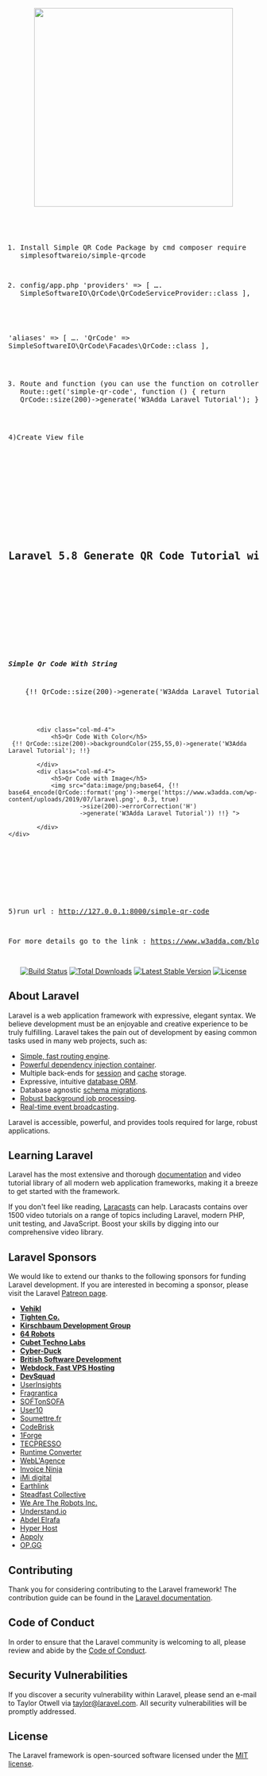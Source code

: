 <p align="center"><img src="https://res.cloudinary.com/dtfbvvkyp/image/upload/v1566331377/laravel-logolockup-cmyk-red.svg" width="400"></p>
<pre>





1) Install Simple QR Code Package by cmd
  composer require simplesoftwareio/simple-qrcode
  
2) config/app.php
  'providers' => [
   ….
   SimpleSoftwareIO\QrCode\QrCodeServiceProvider::class
   ],

  'aliases' => [
   ….
   'QrCode' => SimpleSoftwareIO\QrCode\Facades\QrCode::class
   ],
   
3) Route and function (you can use the function on cotroller also)
    Route::get('simple-qr-code', function () {
       return QrCode::size(200)->generate('W3Adda Laravel Tutorial');
  });
  
4)Create View file

<!DOCTYPE html>
<html>
<head>
<title>Laravel 5.8 Generate QR Code Tutorial with Example - W3Adda</title>
<link rel="stylesheet" href="https://cdnjs.cloudflare.com/ajax/libs/twitter-bootstrap/4.1.3/css/bootstrap.min.css" />
<script src="https://stackpath.bootstrapcdn.com/bootstrap/4.1.3/js/bootstrap.min.js"></script>
</head>
<body>
<div class="container">
<h2>Laravel 5.8 Generate QR Code Tutorial with Example - W3Adda</h2>
<br>
<br>
    <div class="row">
			<div class="col-md-4">
				    <h5>Simple Qr Code With String</h5>
    {!! QrCode::size(200)->generate('W3Adda Laravel Tutorial'); !!}
			</div>

			<div class="col-md-4">
				<h5>Qr Code With Color</h5>
     {!! QrCode::size(200)->backgroundColor(255,55,0)->generate('W3Adda Laravel Tutorial'); !!}
				
			</div>
			<div class="col-md-4">
				<h5>Qr Code with Image</h5>
				<img src="data:image/png;base64, {!! base64_encode(QrCode::format('png')->merge('https://www.w3adda.com/wp-content/uploads/2019/07/laravel.png', 0.3, true)
                        ->size(200)->errorCorrection('H')
                        ->generate('W3Adda Laravel Tutorial')) !!} ">
				
			</div>
	</div>

</div>

</body>

</html>



5)run url : http://127.0.0.1:8000/simple-qr-code

For more details go to the link :    https://www.w3adda.com/blog/laravel-simple-qr-code-generator-example






</pre>
<p align="center">
<a href="https://travis-ci.org/laravel/framework"><img src="https://travis-ci.org/laravel/framework.svg" alt="Build Status"></a>
<a href="https://packagist.org/packages/laravel/framework"><img src="https://poser.pugx.org/laravel/framework/d/total.svg" alt="Total Downloads"></a>
<a href="https://packagist.org/packages/laravel/framework"><img src="https://poser.pugx.org/laravel/framework/v/stable.svg" alt="Latest Stable Version"></a>
<a href="https://packagist.org/packages/laravel/framework"><img src="https://poser.pugx.org/laravel/framework/license.svg" alt="License"></a>
</p>

## About Laravel

Laravel is a web application framework with expressive, elegant syntax. We believe development must be an enjoyable and creative experience to be truly fulfilling. Laravel takes the pain out of development by easing common tasks used in many web projects, such as:

- [Simple, fast routing engine](https://laravel.com/docs/routing).
- [Powerful dependency injection container](https://laravel.com/docs/container).
- Multiple back-ends for [session](https://laravel.com/docs/session) and [cache](https://laravel.com/docs/cache) storage.
- Expressive, intuitive [database ORM](https://laravel.com/docs/eloquent).
- Database agnostic [schema migrations](https://laravel.com/docs/migrations).
- [Robust background job processing](https://laravel.com/docs/queues).
- [Real-time event broadcasting](https://laravel.com/docs/broadcasting).

Laravel is accessible, powerful, and provides tools required for large, robust applications.

## Learning Laravel

Laravel has the most extensive and thorough [documentation](https://laravel.com/docs) and video tutorial library of all modern web application frameworks, making it a breeze to get started with the framework.

If you don't feel like reading, [Laracasts](https://laracasts.com) can help. Laracasts contains over 1500 video tutorials on a range of topics including Laravel, modern PHP, unit testing, and JavaScript. Boost your skills by digging into our comprehensive video library.

## Laravel Sponsors

We would like to extend our thanks to the following sponsors for funding Laravel development. If you are interested in becoming a sponsor, please visit the Laravel [Patreon page](https://patreon.com/taylorotwell).

- **[Vehikl](https://vehikl.com/)**
- **[Tighten Co.](https://tighten.co)**
- **[Kirschbaum Development Group](https://kirschbaumdevelopment.com)**
- **[64 Robots](https://64robots.com)**
- **[Cubet Techno Labs](https://cubettech.com)**
- **[Cyber-Duck](https://cyber-duck.co.uk)**
- **[British Software Development](https://www.britishsoftware.co)**
- **[Webdock, Fast VPS Hosting](https://www.webdock.io/en)**
- **[DevSquad](https://devsquad.com)**
- [UserInsights](https://userinsights.com)
- [Fragrantica](https://www.fragrantica.com)
- [SOFTonSOFA](https://softonsofa.com/)
- [User10](https://user10.com)
- [Soumettre.fr](https://soumettre.fr/)
- [CodeBrisk](https://codebrisk.com)
- [1Forge](https://1forge.com)
- [TECPRESSO](https://tecpresso.co.jp/)
- [Runtime Converter](http://runtimeconverter.com/)
- [WebL'Agence](https://weblagence.com/)
- [Invoice Ninja](https://www.invoiceninja.com)
- [iMi digital](https://www.imi-digital.de/)
- [Earthlink](https://www.earthlink.ro/)
- [Steadfast Collective](https://steadfastcollective.com/)
- [We Are The Robots Inc.](https://watr.mx/)
- [Understand.io](https://www.understand.io/)
- [Abdel Elrafa](https://abdelelrafa.com)
- [Hyper Host](https://hyper.host)
- [Appoly](https://www.appoly.co.uk)
- [OP.GG](https://op.gg)

## Contributing

Thank you for considering contributing to the Laravel framework! The contribution guide can be found in the [Laravel documentation](https://laravel.com/docs/contributions).

## Code of Conduct

In order to ensure that the Laravel community is welcoming to all, please review and abide by the [Code of Conduct](https://laravel.com/docs/contributions#code-of-conduct).

## Security Vulnerabilities

If you discover a security vulnerability within Laravel, please send an e-mail to Taylor Otwell via [taylor@laravel.com](mailto:taylor@laravel.com). All security vulnerabilities will be promptly addressed.

## License

The Laravel framework is open-sourced software licensed under the [MIT license](https://opensource.org/licenses/MIT).
